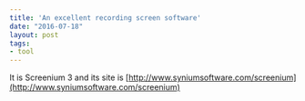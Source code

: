 ```yaml
---
title: 'An excellent recording screen software'
date: "2016-07-18"
layout: post
tags:
- tool
---
```


It is Screenium 3 and its site is [http://www.syniumsoftware.com/screenium](http://www.syniumsoftware.com/screenium)
